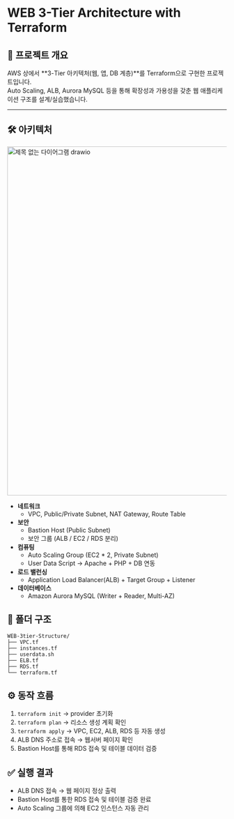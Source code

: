# WEB 3-Tier Architecture with Terraform

## 📖 프로젝트 개요
AWS 상에서 **3-Tier 아키텍처(웹, 앱, DB 계층)**를 Terraform으로 구현한 프로젝트입니다.  
Auto Scaling, ALB, Aurora MySQL 등을 통해 확장성과 가용성을 갖춘 웹 애플리케이션 구조를 설계/실습했습니다.

---

## 🛠️ 아키텍처
<img width="601" height="801" alt="제목 없는 다이어그램 drawio" src="https://github.com/user-attachments/assets/5ae00e59-2f54-4407-bb08-757f21343fff" />

- **네트워크**
  - VPC, Public/Private Subnet, NAT Gateway, Route Table
- **보안**
  - Bastion Host (Public Subnet)
  - 보안 그룹 (ALB / EC2 / RDS 분리)
- **컴퓨팅**
  - Auto Scaling Group (EC2 * 2, Private Subnet)
  - User Data Script → Apache + PHP + DB 연동
- **로드 밸런싱**
  - Application Load Balancer(ALB) + Target Group + Listener
- **데이터베이스**
  - Amazon Aurora MySQL (Writer + Reader, Multi-AZ)



## 📂 폴더 구조
```plaintext
WEB-3tier-Structure/
├── VPC.tf
├── instances.tf
├── userdata.sh
├── ELB.tf
├── RDS.tf
└── terraform.tf
```




## ⚙️ 동작 흐름
1. `terraform init` → provider 초기화
2. `terraform plan` → 리소스 생성 계획 확인
3. `terraform apply` → VPC, EC2, ALB, RDS 등 자동 생성
4. ALB DNS 주소로 접속 → 웹서버 페이지 확인
5. Bastion Host를 통해 RDS 접속 및 테이블 데이터 검증



## ✅ 실행 결과
- ALB DNS 접속 → 웹 페이지 정상 출력
- Bastion Host를 통한 RDS 접속 및 테이블 검증 완료
- Auto Scaling 그룹에 의해 EC2 인스턴스 자동 관리
